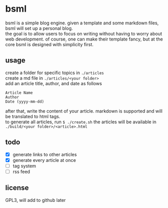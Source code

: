 # bsml 
bsml is a simple blog engine. given a template and some markdown files, bsml will set up a personal blog.  
the goal is to allow users to focus on writing without having to worry about web development. of course, one can make their template fancy, but at the core bsml is designed with simplicity first.
## usage
create a folder for specific topics in ``./articles``  
create a md file in ``./articles/<your folder>``  
add an article title, author, and date as follows
```
Article Name
Author
Date (yyyy-mm-dd)
```
after that, write the content of your article. markdown is supported and will be translated to html tags.  
to generate all articles, run ``$ ./create.sh``
the articles will be available in ``./build/<your folder>/<article>.html``
## todo
- [x] generate links to other articles
- [x] generate every article at once
- [ ] tag system
- [ ] rss feed
## license
GPL3, will add to github later
